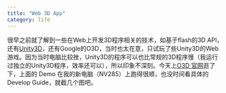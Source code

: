 ```yaml
---
title: "Web 3D App"
category: life
---
```


<p>很早之前就了解到一些在Web上开发3D程序相关的技术，如基于flash的3D API，还有<a href="&quot;http://unity3d.com/">Unity3D</a>，还有Google的O3D，当时也太在意，只试玩了些Unity3D的Web游戏。因为当时电脑比较挫，Unity3D的程序可以也比常规的3D程序慢（我运行过独立的Unity3D程序，效率还可以），所以印象不深刻。今天上<a href="&quot;http://code.google.com/apis/o3d/">O3D 官网</a>逛了下，上面的 Demo 在我的新电脑（NV285）上跑得很顺，也没时间看具体的Develop Guide，就截几个图吧。</p>
<center>  </embed></center>